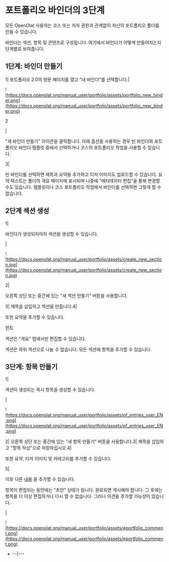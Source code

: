 # 포트폴리오 바인더의 3단계

모든 OpenOlat 사용자는 코스 또는 저자 권한과 관계없이 자신의 포트폴리오 폴더를 만들 수 있습니다.

바인더는 섹션, 항목 및 콘텐츠로 구성됩니다. 여기에서 바인더가 어떻게 만들어지는지 단계별로 보여줍니다.

## 1단계: 바인더 만들기

1| 포트폴리오 2.0의 방문 페이지를 열고 "내 바인더"를 선택합니다.|

![https://docs.openolat.org/manual_user/portfolio/assets/portfolio_new_binder.png](https://docs.openolat.org/manual_user/portfolio/assets/portfolio_new_binder.png)

2

|

"새 바인더 만들기" 아이콘을 클릭합니다. 아래 옵션을 사용하는 경우 빈 바인더와 포트폴리오 바인더 템플릿 중에서 선택하거나 코스의 포트폴리오 작업을 사용할 수 있습니다.

3|

빈 바인더를 선택하면 제목과 요약을 추가하고 티저 이미지도 업로드할 수 있습니다. 요약 텍스트는 폴더의 개요 페이지에 표시되며 나중에 "메타데이터 편집"을 통해 변경할 수도 있습니다. 템플릿이나 코스 포트폴리오 작업에서 바인더를 선택하면 그렇게 할 수 없습니다.

## 2단계 섹션 생성

1|

바인더가 생성되자마자 섹션을 생성할 수 있습니다.

|

![https://docs.openolat.org/manual_user/portfolio/assets/create_new_section.jpg](https://docs.openolat.org/manual_user/portfolio/assets/create_new_section.jpg)

2|

오른쪽 상단 또는 중간에 있는 "새 섹션 만들기" 버튼을 사용합니다.

3| 제목을 삽입하고 섹션을 만듭니다.4|

또한 요약을 추가할 수 있습니다.

힌트

섹션은 "개요" 탭에서만 편집할 수 있습니다.

섹션은 하위 섹션으로 나눌 수 없습니다. 모든 섹션에 항목을 추가할 수 있습니다.

## 3단계: 항목 만들기

1|

섹션이 생성되는 즉시 항목을 생성할 수 있습니다.

|

![https://docs.openolat.org/manual_user/portfolio/assets/pf_entries_user_EN.png](https://docs.openolat.org/manual_user/portfolio/assets/pf_entries_user_EN.png)

2| 오른쪽 상단 또는 중간에 있는 "새 항목 만들기" 버튼을 사용합니다.3| 제목을 삽입하고 "항목 작성"으로 저장하십시오.4|

또한 요약, 티저 이미지 및 카테고리를 추가할 수 있습니다.

5|

이후 다른 [내용](https://docs.openolat.org/manual_user/portfolio/Three_steps_to_your_portfolio_binder/My+portfolio+binders.html#Myportfoliobinders-portfolioinhalt) 을 추가할 수 있습니다.

항목이 편집되는 동안에는 "초안" 상태가 됩니다. 완료되면 게시해야 합니다. 그 후에는 항목을 더 이상 편집하거나 다시 열 수 없습니다. 그러나 의견을 추가할 가능성이 있습니다.

|

![https://docs.openolat.org/manual_user/portfolio/assets/eportfolio_comment.png](https://docs.openolat.org/manual_user/portfolio/assets/eportfolio_comment.png)

- --|---